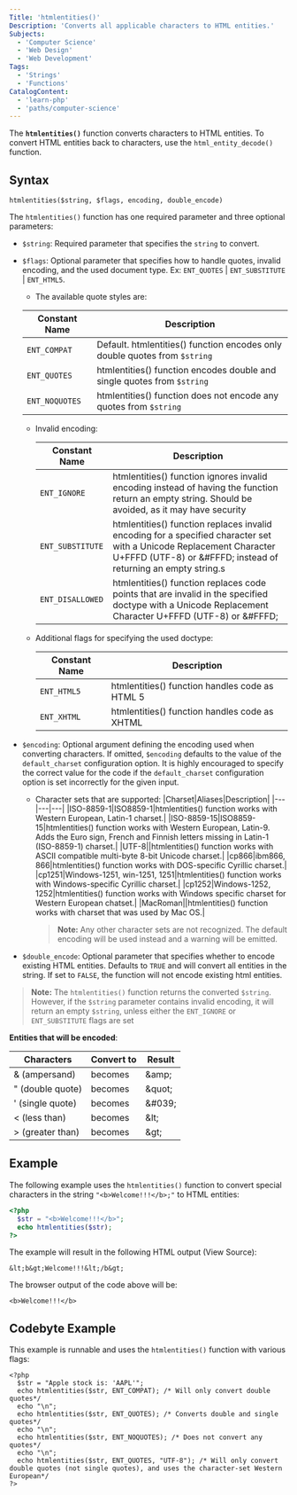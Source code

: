 ```yaml
---
Title: 'htmlentities()'
Description: 'Converts all applicable characters to HTML entities.'
Subjects:
  - 'Computer Science'
  - 'Web Design'
  - 'Web Development'
Tags:
  - 'Strings'
  - 'Functions'
CatalogContent:
  - 'learn-php'
  - 'paths/computer-science'
---
```


The **`htmlentities()`** function converts characters to HTML entities. To convert HTML entities back to characters, use the `html_entity_decode()` function.

## Syntax

```pseudo
htmlentities($string, $flags, encoding, double_encode)
```

The `htmlentities()` function has one required parameter and three optional parameters:

- `$string`: Required parameter that specifies the `string` to convert.
- `$flags`: Optional parameter that specifies how to handle quotes, invalid encoding, and the used document type. Ex: `ENT_QUOTES` | `ENT_SUBSTITUTE` | `ENT_HTML5`.

  - The available quote styles are:

  | Constant Name  | Description                                                                |
  | -------------- | -------------------------------------------------------------------------- |
  | `ENT_COMPAT`   | Default. htmlentities() function encodes only double quotes from `$string` |
  | `ENT_QUOTES`   | htmlentities() function encodes double and single quotes from `$string`    |
  | `ENT_NOQUOTES` | htmlentities() function does not encode any quotes from `$string`          |

  - Invalid encoding:

    | Constant Name    | Description                                                                                                                                                                           |
    | ---------------- | ------------------------------------------------------------------------------------------------------------------------------------------------------------------------------------- |
    | `ENT_IGNORE`     | htmlentities() function ignores invalid encoding instead of having the function return an empty string. Should be avoided, as it may have security                                    |
    | `ENT_SUBSTITUTE` | htmlentities() function replaces invalid encoding for a specified character set with a Unicode Replacement Character U+FFFD (UTF-8) or &#FFFD; instead of returning an empty string.s |
    | `ENT_DISALLOWED` | htmlentities() function replaces code points that are invalid in the specified doctype with a Unicode Replacement Character U+FFFD (UTF-8) or &#FFFD;                                 |

  - Additional flags for specifying the used doctype:

    | Constant Name | Description                                    |
    | ------------- | ---------------------------------------------- |
    | `ENT_HTML5`   | htmlentities() function handles code as HTML 5 |
    | `ENT_XHTML`   | htmlentities() function handles code as XHTML  |

- `$encoding`: Optional argument defining the encoding used when converting characters. If omitted, `$encoding` defaults to the value of the `default_charset` configuration option. It is highly encouraged to specify the correct value for the code if the `default_charset` configuration option is set incorrectly for the given input.

  - Character sets that are supported:
    |Charset|Aliases|Description|
    |---|---|---|
    |ISO-8859-1|ISO8859-1|htmlentities() function works with Western European, Latin-1 charset.|
    |ISO-8859-15|ISO8859-15|htmlentities() function works with Western European, Latin-9. Adds the Euro sign, French and Finnish letters missing in Latin-1 (ISO-8859-1) charset.|
    |UTF-8||htmlentities() function works with ASCII compatible multi-byte 8-bit Unicode charset.|
    |cp866|ibm866, 866|htmlentities() function works with DOS-specific Cyrillic charset.|
    |cp1251|Windows-1251, win-1251, 1251|htmlentities() function works with Windows-specific Cyrillic charset.|
    |cp1252|Windows-1252, 1252|htmlentities() function works with Windows specific charset for Western European chatset.|
    |MacRoman||htmlentities() function works with charset that was used by Mac OS.|

    > **Note:** Any other character sets are not recognized. The default encoding will be used instead and a warning will be emitted.

- `$double_encode`: Optional parameter that specifies whether to encode existing HTML entities. Defaults to `TRUE` and will convert all entities in the string. If set to `FALSE`, the function will not encode existing html entities.

> **Note:** The `htmlentities()` function returns the converted `$string`. However, if the `$string` parameter contains invalid encoding, it will return an empty `$string`, unless either the `ENT_IGNORE` or `ENT_SUBSTITUTE` flags are set

**Entities that will be encoded**:

| Characters       | Convert to | Result  |
| ---------------- | ---------- | ------- | 
| & (ampersand)    | becomes    | \&amp;  |
| " (double quote) | becomes    | \&quot; |
| ' (single quote) | becomes    | \&#039; |
| < (less than)    | becomes    | \&lt;   |
| > (greater than) | becomes    | \&gt;   |

## Example

The following example uses the `htmlentities()` function to convert special characters in the string `"<b>Welcome!!!</b>;"` to HTML entities:

```php
<?php
  $str = "<b>Welcome!!!</b>";
  echo htmlentities($str);
?>
```

The example will result in the following HTML output (View Source):

```shell
&lt;b&gt;Welcome!!!&lt;/b&gt;
```

The browser output of the code above will be:

```shell
<b>Welcome!!!</b>
```

## Codebyte Example

This example is runnable and uses the `htmlentities()` function with various flags:

```codebyte/php
<?php
  $str = "Apple stock is: 'AAPL'";
  echo htmlentities($str, ENT_COMPAT); /* Will only convert double quotes*/
  echo "\n";
  echo htmlentities($str, ENT_QUOTES); /* Converts double and single quotes*/
  echo "\n";
  echo htmlentities($str, ENT_NOQUOTES); /* Does not convert any quotes*/
  echo "\n";
  echo htmlentities($str, ENT_QUOTES, "UTF-8"); /* Will only convert double quotes (not single quotes), and uses the character-set Western European*/
?>
```
